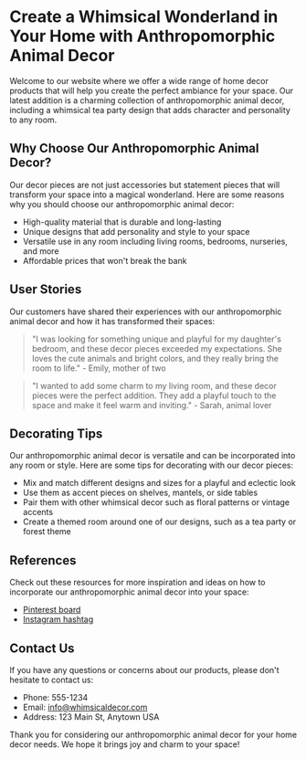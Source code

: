 <!--font:Cormorant Garamond-->

# Create a Whimsical Wonderland in Your Home with Anthropomorphic Animal Decor

Welcome to our website where we offer a wide range of home decor products that will help you create the perfect ambiance for your space. Our latest addition is a charming collection of anthropomorphic animal decor, including a whimsical tea party design that adds character and personality to any room.

## Why Choose Our Anthropomorphic Animal Decor?

Our decor pieces are not just accessories but statement pieces that will transform your space into a magical wonderland. Here are some reasons why you should choose our anthropomorphic animal decor:

- High-quality material that is durable and long-lasting
- Unique designs that add personality and style to your space
- Versatile use in any room including living rooms, bedrooms, nurseries, and more
- Affordable prices that won't break the bank

## User Stories

Our customers have shared their experiences with our anthropomorphic animal decor and how it has transformed their spaces:

> "I was looking for something unique and playful for my daughter's bedroom, and these decor pieces exceeded my expectations. She loves the cute animals and bright colors, and they really bring the room to life." - Emily, mother of two

> "I wanted to add some charm to my living room, and these decor pieces were the perfect addition. They add a playful touch to the space and make it feel warm and inviting." - Sarah, animal lover

## Decorating Tips

Our anthropomorphic animal decor is versatile and can be incorporated into any room or style. Here are some tips for decorating with our decor pieces:

- Mix and match different designs and sizes for a playful and eclectic look
- Use them as accent pieces on shelves, mantels, or side tables
- Pair them with other whimsical decor such as floral patterns or vintage accents
- Create a themed room around one of our designs, such as a tea party or forest theme

## References

Check out these resources for more inspiration and ideas on how to incorporate our anthropomorphic animal decor into your space:

- [Pinterest board](#)
- [Instagram hashtag](#)

## Contact Us

If you have any questions or concerns about our products, please don't hesitate to contact us:

- Phone: 555-1234
- Email: info@whimsicaldecor.com
- Address: 123 Main St, Anytown USA

Thank you for considering our anthropomorphic animal decor for your home decor needs. We hope it brings joy and charm to your space!

<!--

Write me content for website with wallpaper which alt text is:

"A whimsical tea party with anthropomorphic animals"

The name/title of the page should not be 1:1 copy of the alt text but rather a real content of the website which is using this wallpaper.

- Use markdown format 
- Start with heading
- Heading should be short and concise
- The content should look like a real website 
- The website should not be about the wallpaper, wallpaper is just a related background
- Heading should be contain work "wallpaper" or "background"
- Include real sections like references, contact, user stories, etc. use things relevant to the page purpose.
- Feel free to use structure like headings, bullets, numbering, blockquotes, paragraphs, horizontal lines, etc.
- You can use formatting like bold or _italic_
- You can include UTF-8 emojis
- Links should be only #hash anchors (and you can refer to the document itself)
- Do not include images


---


# The Whimsical Tea Party Wallpaper: Adding Charm to Your Space

Welcome to our website where we offer a wide range of home decor products that will help you create the perfect ambiance for your space. Our latest addition is the whimsical tea party wallpaper featuring anthropomorphic animals, which adds charm and character to any room.

## Why Choose Our Wallpaper?

Our wallpaper is not just a background but a statement piece that will transform your space into a magical wonderland. Here are some reasons why you should choose our wallpaper:

- High-quality material that is durable and easy to install
- Unique design that adds personality and style to your space
- Versatile use in any room including living rooms, bedrooms, nurseries, and more
- Affordable price that won't break the bank

## User Stories

Our customers have shared their experiences with our whimsical tea party wallpaper and how it has transformed their spaces:

> "I was looking for something unique and fun for my daughter's bedroom, and this wallpaper exceeded my expectations. She loves the cute animals and bright colors, and it really brings the room to life." - Emily, mother of two

> "I wanted to create a cozy reading nook in my living room, and this wallpaper was the perfect addition. It adds a playful touch to the space and makes it feel warm and inviting." - Sarah, book lover

## Installation and Care

Our wallpaper is easy to install and maintain. Here are some tips for installation and care:

1. Prepare the wall surface by cleaning and smoothing out any bumps or imperfections.
2. Measure and cut the wallpaper to fit the wall dimensions.
3. Apply adhesive to the back of the wallpaper and carefully place it on the wall.
4. Smooth out any air bubbles or wrinkles with a wallpaper brush or squeegee.
5. Allow the wallpaper to dry completely before enjoying your new space.

To clean the wallpaper, simply use a damp cloth or sponge and mild soap. Avoid using abrasive cleaners or scrubbing too hard, as this can damage the wallpaper.

## References

Check out these resources for more inspiration and ideas on how to incorporate our whimsical tea party wallpaper into your space:

- [Pinterest board](#)
- [Instagram hashtag](#)

## Contact Us

If you have any questions or concerns about our products, please don't hesitate to contact us:

- Phone: 555-1234
- Email: info@whimsicalwallpaper.com
- Address: 123 Main St, Anytown USA

Thank you for considering our whimsical tea party wallpaper for your home decor needs. We hope it brings joy and charm to your space!


---


Heading should not include word "wallpaper". The website should not be about the wallpaper itself, wallpaper is just a related background, rewrite whole content.


---


# Create a Whimsical Wonderland in Your Home with Anthropomorphic Animal Decor

Welcome to our website where we offer a wide range of home decor products that will help you create the perfect ambiance for your space. Our latest addition is a charming collection of anthropomorphic animal decor, including a whimsical tea party design that adds character and personality to any room.

## Why Choose Our Anthropomorphic Animal Decor?

Our decor pieces are not just accessories but statement pieces that will transform your space into a magical wonderland. Here are some reasons why you should choose our anthropomorphic animal decor:

- High-quality material that is durable and long-lasting
- Unique designs that add personality and style to your space
- Versatile use in any room including living rooms, bedrooms, nurseries, and more
- Affordable prices that won't break the bank

## User Stories

Our customers have shared their experiences with our anthropomorphic animal decor and how it has transformed their spaces:

> "I was looking for something unique and playful for my daughter's bedroom, and these decor pieces exceeded my expectations. She loves the cute animals and bright colors, and they really bring the room to life." - Emily, mother of two

> "I wanted to add some charm to my living room, and these decor pieces were the perfect addition. They add a playful touch to the space and make it feel warm and inviting." - Sarah, animal lover

## Decorating Tips

Our anthropomorphic animal decor is versatile and can be incorporated into any room or style. Here are some tips for decorating with our decor pieces:

- Mix and match different designs and sizes for a playful and eclectic look
- Use them as accent pieces on shelves, mantels, or side tables
- Pair them with other whimsical decor such as floral patterns or vintage accents
- Create a themed room around one of our designs, such as a tea party or forest theme

## References

Check out these resources for more inspiration and ideas on how to incorporate our anthropomorphic animal decor into your space:

- [Pinterest board](#)
- [Instagram hashtag](#)

## Contact Us

If you have any questions or concerns about our products, please don't hesitate to contact us:

- Phone: 555-1234
- Email: info@whimsicaldecor.com
- Address: 123 Main St, Anytown USA

Thank you for considering our anthropomorphic animal decor for your home decor needs. We hope it brings joy and charm to your space!

-->
